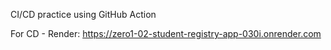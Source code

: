 CI/CD practice using GitHub Action

For CD - Render:
https://zero1-02-student-registry-app-030i.onrender.com
